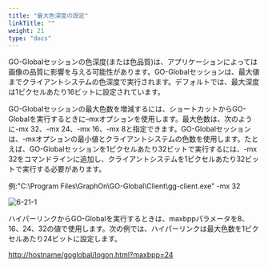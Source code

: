 ```yaml
---
title: "最大色深度の設定"
linkTitle: ""
weight: 21
type: "docs"
---
```



GO-Globalセッションの色深度(または色品質)は、アプリケーションによっては画像の品質に影響を与える可能性があります。GO-Globalセッションは、最大値までクライアントシステムの色深度で実行されます。デフォルトでは、最大深度は1ピクセルあたり16ビットに設定されています。

GO-Globalセッションの最大色数を増減するには、ショートカットからGO-Globalを実行するときに–mxオプションを使用します。最大色数は、次のように-mx 32、-mx 24、-mx 16、-mx 8と指定できます。GO-Globalセッションは、-mxオプションの最小値とクライアントシステムの色数を使用します。たとえば、GO-Globalセッションを1ピクセルあたり32ビットで実行するには、-mx 32をコマンドラインに追加し、クライアントシステムを1ピクセルあたり32ビットで実行する必要があります。

例:"C:\Program Files\GraphOn\GO-Global\Client\gg-client.exe" -mx 32

![6-21-1](/img/6-21-1.png) 

ハイパーリンクからGO-Globalを実行するときは、maxbppパラメータを8、16、24、32の値で使用します。次の例では、ハイパーリンクは最大色数を1ピクセルあたり24ビットに設定します。

[http://hostname/goglobal/logon.html?maxbpp=24](http://hostname/goglobal/logon.html?maxbpp=24)
